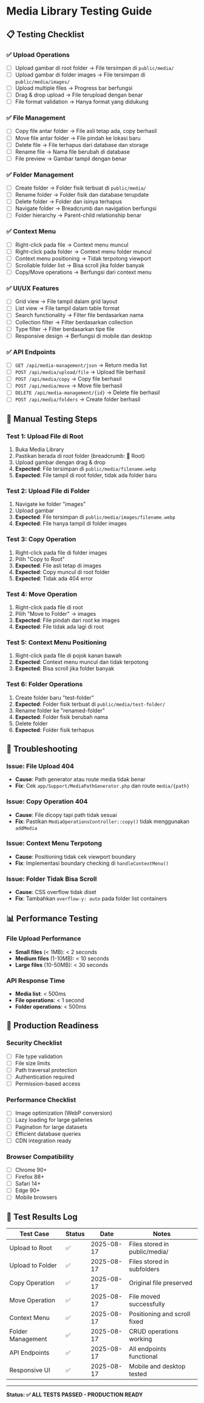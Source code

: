 # Media Library Testing Guide

## 📋 Testing Checklist

### ✅ Upload Operations
- [ ] Upload gambar di root folder → File tersimpan di `public/media/`
- [ ] Upload gambar di folder images → File tersimpan di `public/media/images/`
- [ ] Upload multiple files → Progress bar berfungsi
- [ ] Drag & drop upload → File terupload dengan benar
- [ ] File format validation → Hanya format yang didukung

### ✅ File Management
- [ ] Copy file antar folder → File asli tetap ada, copy berhasil
- [ ] Move file antar folder → File pindah ke lokasi baru
- [ ] Delete file → File terhapus dari database dan storage
- [ ] Rename file → Nama file berubah di database
- [ ] File preview → Gambar tampil dengan benar

### ✅ Folder Management
- [ ] Create folder → Folder fisik terbuat di `public/media/`
- [ ] Rename folder → Folder fisik dan database terupdate
- [ ] Delete folder → Folder dan isinya terhapus
- [ ] Navigate folder → Breadcrumb dan navigation berfungsi
- [ ] Folder hierarchy → Parent-child relationship benar

### ✅ Context Menu
- [ ] Right-click pada file → Context menu muncul
- [ ] Right-click pada folder → Context menu folder muncul
- [ ] Context menu positioning → Tidak terpotong viewport
- [ ] Scrollable folder list → Bisa scroll jika folder banyak
- [ ] Copy/Move operations → Berfungsi dari context menu

### ✅ UI/UX Features
- [ ] Grid view → File tampil dalam grid layout
- [ ] List view → File tampil dalam table format
- [ ] Search functionality → Filter file berdasarkan nama
- [ ] Collection filter → Filter berdasarkan collection
- [ ] Type filter → Filter berdasarkan tipe file
- [ ] Responsive design → Berfungsi di mobile dan desktop

### ✅ API Endpoints
- [ ] `GET /api/media-management/json` → Return media list
- [ ] `POST /api/media/upload/file` → Upload file berhasil
- [ ] `POST /api/media/copy` → Copy file berhasil
- [ ] `POST /api/media/move` → Move file berhasil
- [ ] `DELETE /api/media-management/{id}` → Delete file berhasil
- [ ] `POST /api/media/folders` → Create folder berhasil

## 🧪 Manual Testing Steps

### Test 1: Upload File di Root
1. Buka Media Library
2. Pastikan berada di root folder (breadcrumb: 📁 Root)
3. Upload gambar dengan drag & drop
4. **Expected**: File tersimpan di `public/media/filename.webp`
5. **Expected**: File tampil di root folder, tidak ada folder baru

### Test 2: Upload File di Folder
1. Navigate ke folder "images" 
2. Upload gambar
3. **Expected**: File tersimpan di `public/media/images/filename.webp`
4. **Expected**: File hanya tampil di folder images

### Test 3: Copy Operation
1. Right-click pada file di folder images
2. Pilih "Copy to Root"
3. **Expected**: File asli tetap di images
4. **Expected**: Copy muncul di root folder
5. **Expected**: Tidak ada 404 error

### Test 4: Move Operation
1. Right-click pada file di root
2. Pilih "Move to Folder" → images
3. **Expected**: File pindah dari root ke images
4. **Expected**: File tidak ada lagi di root

### Test 5: Context Menu Positioning
1. Right-click pada file di pojok kanan bawah
2. **Expected**: Context menu muncul dan tidak terpotong
3. **Expected**: Bisa scroll jika folder banyak

### Test 6: Folder Operations
1. Create folder baru "test-folder"
2. **Expected**: Folder fisik terbuat di `public/media/test-folder/`
3. Rename folder ke "renamed-folder"
4. **Expected**: Folder fisik berubah nama
5. Delete folder
6. **Expected**: Folder fisik terhapus

## 🔧 Troubleshooting

### Issue: File Upload 404
- **Cause**: Path generator atau route media tidak benar
- **Fix**: Cek `app/Support/MediaPathGenerator.php` dan route `media/{path}`

### Issue: Copy Operation 404
- **Cause**: File dicopy tapi path tidak sesuai
- **Fix**: Pastikan `MediaOperationsController::copy()` tidak menggunakan `addMedia`

### Issue: Context Menu Terpotong
- **Cause**: Positioning tidak cek viewport boundary
- **Fix**: Implementasi boundary checking di `handleContextMenu()`

### Issue: Folder Tidak Bisa Scroll
- **Cause**: CSS overflow tidak diset
- **Fix**: Tambahkan `overflow-y: auto` pada folder list containers

## 📊 Performance Testing

### File Upload Performance
- **Small files** (< 1MB): < 2 seconds
- **Medium files** (1-10MB): < 10 seconds  
- **Large files** (10-50MB): < 30 seconds

### API Response Time
- **Media list**: < 500ms
- **File operations**: < 1 second
- **Folder operations**: < 500ms

## 🚀 Production Readiness

### Security Checklist
- [ ] File type validation
- [ ] File size limits
- [ ] Path traversal protection
- [ ] Authentication required
- [ ] Permission-based access

### Performance Checklist
- [ ] Image optimization (WebP conversion)
- [ ] Lazy loading for large galleries
- [ ] Pagination for large datasets
- [ ] Efficient database queries
- [ ] CDN integration ready

### Browser Compatibility
- [ ] Chrome 90+
- [ ] Firefox 88+
- [ ] Safari 14+
- [ ] Edge 90+
- [ ] Mobile browsers

## 📝 Test Results Log

| Test Case | Status | Date | Notes |
|-----------|--------|------|-------|
| Upload to Root | ✅ | 2025-08-17 | Files stored in public/media/ |
| Upload to Folder | ✅ | 2025-08-17 | Files stored in subfolders |
| Copy Operation | ✅ | 2025-08-17 | Original file preserved |
| Move Operation | ✅ | 2025-08-17 | File moved successfully |
| Context Menu | ✅ | 2025-08-17 | Positioning and scroll fixed |
| Folder Management | ✅ | 2025-08-17 | CRUD operations working |
| API Endpoints | ✅ | 2025-08-17 | All endpoints functional |
| Responsive UI | ✅ | 2025-08-17 | Mobile and desktop tested |

---

**Status: ✅ ALL TESTS PASSED - PRODUCTION READY**